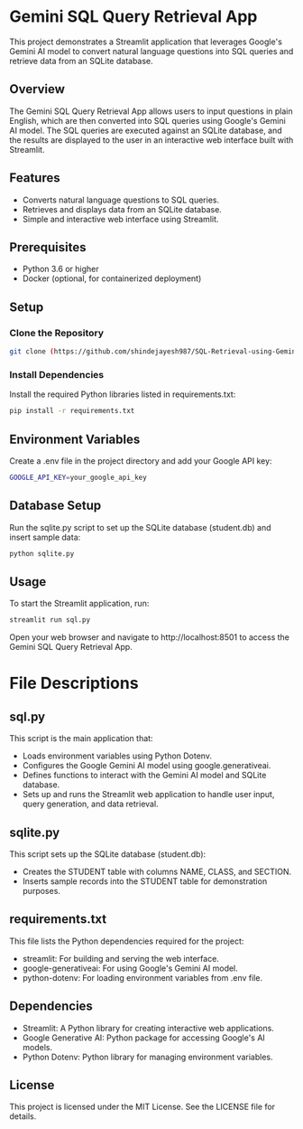 # Gemini SQL Query Retrieval App

This project demonstrates a Streamlit application that leverages Google's Gemini AI model to convert natural language questions into SQL queries and retrieve data from an SQLite database.

## Overview

The Gemini SQL Query Retrieval App allows users to input questions in plain English, which are then converted into SQL queries using Google's Gemini AI model. The SQL queries are executed against an SQLite database, and the results are displayed to the user in an interactive web interface built with Streamlit.

## Features

- Converts natural language questions to SQL queries.
- Retrieves and displays data from an SQLite database.
- Simple and interactive web interface using Streamlit.

## Prerequisites

- Python 3.6 or higher
- Docker (optional, for containerized deployment)

## Setup

### Clone the Repository

```sh
git clone (https://github.com/shindejayesh987/SQL-Retrieval-using-Gemini)
```


### Install Dependencies

Install the required Python libraries listed in requirements.txt:

```sh
pip install -r requirements.txt
```

## Environment Variables

Create a .env file in the project directory and add your Google API key:

```sh
GOOGLE_API_KEY=your_google_api_key
```

## Database Setup
Run the sqlite.py script to set up the SQLite database (student.db) and insert sample data:

```sh
python sqlite.py
```

## Usage
To start the Streamlit application, run:

```sh
streamlit run sql.py
```


Open your web browser and navigate to http://localhost:8501 to access the Gemini SQL Query Retrieval App.

# File Descriptions

## sql.py
This script is the main application that:

  - Loads environment variables using Python Dotenv.
  - Configures the Google Gemini AI model using google.generativeai.
  - Defines functions to interact with the Gemini AI model and SQLite database.
  - Sets up and runs the Streamlit web application to handle user input, query generation, and data retrieval.

## sqlite.py
This script sets up the SQLite database (student.db):

  - Creates the STUDENT table with columns NAME, CLASS, and SECTION.
  - Inserts sample records into the STUDENT table for demonstration purposes.

## requirements.txt
This file lists the Python dependencies required for the project:

  - streamlit: For building and serving the web interface.
  - google-generativeai: For using Google's Gemini AI model.
  - python-dotenv: For loading environment variables from .env file.

## Dependencies
  - Streamlit: A Python library for creating interactive web applications.
  - Google Generative AI: Python package for accessing Google's AI models.
  - Python Dotenv: Python library for managing environment variables.

## License
This project is licensed under the MIT License. See the LICENSE file for details.
